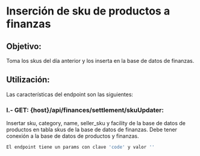 # Inserción de sku de productos a finanzas

## Objetivo:

Toma los skus del día anterior y los inserta en la base de datos de finanzas.

## Utilización:

Las características del endpoint son las siguientes:

### I.- GET: {host}/api/finances/settlement/skuUpdater:

Insertar sku, category, name, seller_sku y facility de la base de datos de productos en tabla skus de la base de datos de finanzas.
Debe tener conexión a la base de datos de productos y finanzas.

```sh
El endpoint tiene un params con clave 'code' y valor ''
```